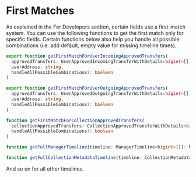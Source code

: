 # First Matches

As explained in the For Developers section, certain fields use a first-match system. You can use the following functions to get the first match only for specific fields. Certain functions below also help you handle all possible combinations (i.e. add default, empty value for missing timeline times).

```typescript
export function getFirstMatchForUserIncomingApprovedTransfers(
  approvedTransfers: UserApprovedIncomingTransferWithDetails<bigint>[],
  userAddress: string,
  handleAllPossibleCombinations?: boolean
)
```

```typescript
export function getFirstMatchForUserOutgoingApprovedTransfers(
  approvedTransfers: UserApprovedOutgoingTransferWithDetails<bigint>[],
  userAddress: string,
  handleAllPossibleCombinations?: boolean
)
```

```typescript
function getFirstMatchForCollectionApprovedTransfers(
  collectionApprovedTransfers: CollectionApprovedTransferWithDetails<bigint>[],
  handleAllPossibleCombinations?: boolean
)
```

```typescript
function getFullManagerTimeline(timeline: ManagerTimeline<bigint>[]): ManagerTimeline<bigint>[]
```

```typescript
function getFullCollectionMetadataTimeline(timeline: CollectionMetadataTimeline<bigint>[]): CollectionMetadataTimeline<bigint>[]
```

And so on for all other timelines.
